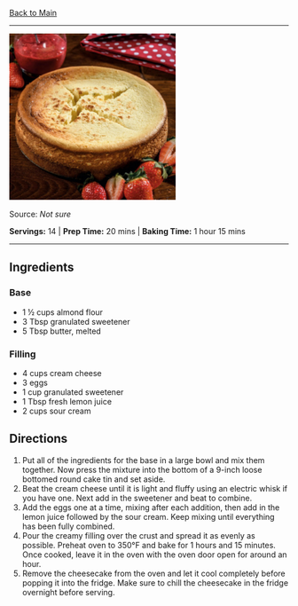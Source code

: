 [Back to Main](/README.md)

---

<img src="/90%20Images/Baked%20Cheesecake.png" width="300" />

Source: *Not sure*

**Servings:** 14 | **Prep Time:** 20 mins | **Baking Time:** 1 hour 15 mins

---
## Ingredients

### Base

- 1 ½ cups almond flour
- 3 Tbsp granulated sweetener
- 5 Tbsp butter, melted

### Filling

- 4 cups cream cheese
- 3 eggs
- 1 cup granulated sweetener
- 1 Tbsp fresh lemon juice
- 2 cups sour cream

## Directions

1. Put all of the ingredients for the base in a large bowl and mix them together. Now press the mixture into the bottom of a 9-inch loose bottomed round cake tin and set aside.
2. Beat the cream cheese until it is light and fluffy using an electric whisk if you have one. Next add in the sweetener and beat to combine.
3. Add the eggs one at a time, mixing after each addition, then add in the lemon juice followed by the sour cream. Keep mixing until everything has been fully combined.
4. Pour the creamy filling over the crust and spread it as evenly as possible. Preheat oven to 350°F and bake for 1 hours and 15 minutes. Once cooked, leave it in the oven with the oven door open for around an hour.
5. Remove the cheesecake from the oven and let it cool completely before popping it into the fridge. Make sure to chill the cheesecake in the fridge overnight before serving.